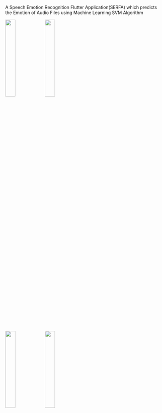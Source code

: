 A Speech Emotion Recognition Flutter Application(SERFA) which predicts the Emotion of Audio Files using Machine Learning SVM Algorithm

<img src="https://user-images.githubusercontent.com/54525660/193305280-0b717aff-e497-4d50-aaf9-99a3fe4bd32a.jpeg" width="25%" height="25%"><img src="https://user-images.githubusercontent.com/54525660/193305299-c68ae640-2c41-48b5-be11-23dbaa41b66f.jpeg" width="25%" height="25%">

<img src="https://user-images.githubusercontent.com/54525660/193305314-06a5bb74-8053-463d-aa14-3933a3848be2.jpeg" width="25%" height="25%"><img src="https://user-images.githubusercontent.com/54525660/193305322-778a0b1d-b1a9-4b79-afb6-7ace29d0add0.jpeg" width="25%" height="25%">

